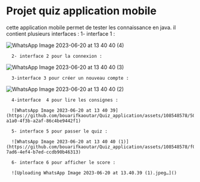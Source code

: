
# Projet quiz application mobile

cette application mobile permet de tester les connaissance en java.
 il contient plusieurs interfaces :
      1- interface 1 :
     
       
![WhatsApp Image 2023-06-20 at 13 40 40 (4)](https://github.com/bouarifkaoutar/Quiz_application/assets/108548578/e2a8ff0f-7f9d-4ea0-9970-5461df07e83b)

      2- interface 2 pour la connexion :
  
![WhatsApp Image 2023-06-20 at 13 40 40 (3)](https://github.com/bouarifkaoutar/Quiz_application/assets/108548578/7204e4fb-5db0-4900-bd6e-9fc6de9e0bd9)

      3-interface 3 pour créer un nouveau compte :
  
  ![WhatsApp Image 2023-06-20 at 13 40 40 (2)](https://github.com/bouarifkaoutar/Quiz_application/assets/108548578/e44e3b79-81d1-4ae7-9a3d-47153ca76998)
  
      4-interface  4 pour lire les consignes :

      ![WhatsApp Image 2023-06-20 at 13 40 39](https://github.com/bouarifkaoutar/Quiz_application/assets/108548578/5073cb5a-a1a0-4f3b-a2af-86c4be9442f1)
      
      5- interface 5 pour passer le quiz :

      ![WhatsApp Image 2023-06-20 at 13 40 40 (1)](https://github.com/bouarifkaoutar/Quiz_application/assets/108548578/f051e26b-7ad6-4ef4-b7ed-ccdb90b46313)

      6- interface 6 pour afficher le score : 
      
      ![Uploading WhatsApp Image 2023-06-20 at 13.40.39 (1).jpeg…]()




